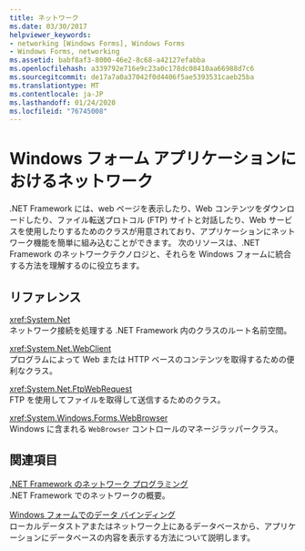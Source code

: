 ```yaml
---
title: ネットワーク
ms.date: 03/30/2017
helpviewer_keywords:
- networking [Windows Forms], Windows Forms
- Windows Forms, networking
ms.assetid: babf8af3-8000-46e2-8c68-a42127efabba
ms.openlocfilehash: a339792e716e9c23a0c178dc08410aa66988d7c6
ms.sourcegitcommit: de17a7a0a37042f0d4406f5ae5393531caeb25ba
ms.translationtype: MT
ms.contentlocale: ja-JP
ms.lasthandoff: 01/24/2020
ms.locfileid: "76745008"
---
```

# <a name="networking-in-windows-forms-applications"></a>Windows フォーム アプリケーションにおけるネットワーク
.NET Framework には、web ページを表示したり、Web コンテンツをダウンロードしたり、ファイル転送プロトコル (FTP) サイトと対話したり、Web サービスを使用したりするためのクラスが用意されており、アプリケーションにネットワーク機能を簡単に組み込むことができます。 次のリソースは、.NET Framework のネットワークテクノロジと、それらを Windows フォームに統合する方法を理解するのに役立ちます。  
  
## <a name="reference"></a>リファレンス  
 <xref:System.Net>  
 ネットワーク接続を処理する .NET Framework 内のクラスのルート名前空間。  
  
 <xref:System.Net.WebClient>  
 プログラムによって Web または HTTP ベースのコンテンツを取得するための便利なクラス。  
  
 <xref:System.Net.FtpWebRequest>  
 FTP を使用してファイルを取得して送信するためのクラス。  
  
 <xref:System.Windows.Forms.WebBrowser>  
 Windows に含まれる `WebBrowser` コントロールのマネージラッパークラス。  
  
## <a name="related-sections"></a>関連項目  
 [.NET Framework のネットワーク プログラミング](../../network-programming/index.md)  
 .NET Framework でのネットワークの概要。  
  
 [Windows フォームでのデータ バインディング](../windows-forms-data-binding.md)  
 ローカルデータストアまたはネットワーク上にあるデータベースから、アプリケーションにデータベースの内容を表示する方法について説明します。
